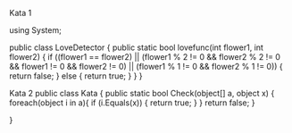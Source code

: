 
Kata 1

using System;

public class LoveDetector
{
    public static bool lovefunc(int flower1, int flower2)
    { 
if ((flower1 == flower2) || (flower1 % 2 != 0 && flower2 % 2 != 0 && flower1 != 0 && flower2 != 0) || (flower1 % 1 != 0 && flower2 % 1 != 0))
{
    return false;
}
else
{
    return true;
}
    }
}


Kata 2
public class Kata
{
  public static bool Check(object[] a, object x)
  {
    foreach(object i in a){
      if (i.Equals(x))
        {
        return true;
      }
      }
    return false;
    }
    
  }
